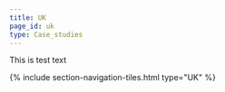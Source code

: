 ```yaml
---
title: UK
page_id: uk
type: Case_studies
---
```


This is test text

{% include section-navigation-tiles.html type="UK" %}

